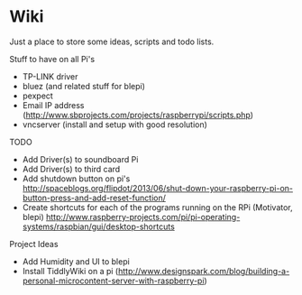 Wiki
====

Just a place to store some ideas, scripts and todo lists.


Stuff to have on all Pi's

* TP-LINK driver
* bluez (and related stuff for blepi)
* pexpect
* Email IP address (http://www.sbprojects.com/projects/raspberrypi/scripts.php)
* vncserver (install and setup with good resolution)

TODO
* Add Driver(s) to soundboard Pi
* Add Driver(s) to third card
* Add shutdown button on pi's http://spaceblogs.org/flipdot/2013/06/shut-down-your-raspberry-pi-on-button-press-and-add-reset-function/
* Create shortcuts for each of the programs running on the RPi (Motivator, blepi) http://www.raspberry-projects.com/pi/pi-operating-systems/raspbian/gui/desktop-shortcuts

Project Ideas
* Add Humidity and UI to blepi
* Install TiddlyWiki on a pi (http://www.designspark.com/blog/building-a-personal-microcontent-server-with-raspberry-pi)
